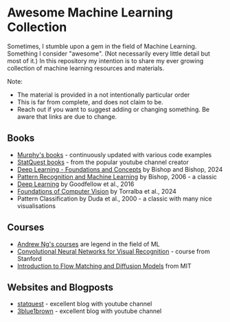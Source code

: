 # Awesome Machine Learning Collection

Sometimes, I stumble upon a gem in the field of Machine Learning. Something I consider "awesome". (Not necessarily every little detail but most of it.)
In this repository my intention is to share my ever growing collection of machine learning resources and materials. 

Note: 
- The material is provided in a not intentionally particular order
- This is far from complete, and does not claim to be.
- Reach out if you want to suggest adding or changing something. Be aware that links are due to change.


## Books

- [Murphy's books](https://probml.github.io/pml-book/) - continuously updated with various code examples
- [StatQuest books](https://statquest.org/statquest-store/) - from the popular youtube channel creator
- [Deep Learning - Foundations and Concepts](https://www.bishopbook.com/) by Bishop and Bishop, 2024
- [Pattern Recognition and Machine Learning](https://www.microsoft.com/en-us/research/uploads/prod/2006/01/Bishop-Pattern-Recognition-and-Machine-Learning-2006.pdf) by Bishop, 2006 - a classic
- [Deep Learning](https://www.deeplearningbook.org/) by Goodfellow et al., 2016
- [Foundations of Computer Vision](https://mitpress.mit.edu/9780262048972/foundations-of-computer-vision/) by Torralba et al., 2024
- Pattern Classification by Duda et al., 2000 - a classic with many nice visualisations

## Courses
- [Andrew Ng's courses](https://www.andrewng.org/courses/) are legend in the field of ML
- [Convolutional Neural Networks for Visual Recognition](https://www.youtube.com/playlist?list=PL3FW7Lu3i5JvHM8ljYj-zLfQRF3EO8sYv) - course from Stanford
- [Introduction to Flow Matching and Diffusion Models](https://diffusion.csail.mit.edu/) from MIT

## Websites and Blogposts
- [statquest](https://statquest.org/) - excellent blog with youtube channel
- [3blue1brown](https://www.3blue1brown.com) - excellent blog with youtube channel
